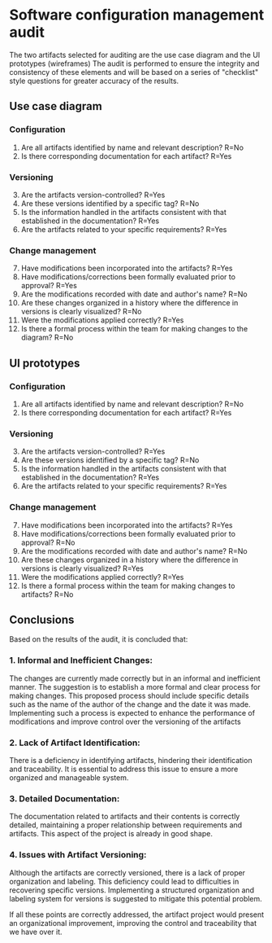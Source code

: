 # Software configuration management audit

The two artifacts selected for auditing are the use case diagram and the UI prototypes (wireframes)
The audit is performed to ensure the integrity and consistency of these elements and will be based on a series of "checklist" style questions for greater accuracy of the results.

## Use case diagram 

### Configuration
1. Are all artifacts identified by name and relevant description? R=No
2. Is there corresponding documentation for each artifact? R=Yes

### Versioning

3. Are the artifacts version-controlled? R=Yes
4. Are these versions identified by a specific tag? R=No
5. Is the information handled in the artifacts consistent with that established in the documentation? R=Yes
6. Are the artifacts related to your specific requirements? R=Yes

### Change management

7. Have modifications been incorporated into the artifacts? R=Yes
8. Have modifications/corrections been formally evaluated prior to approval? R=Yes
9. Are the modifications recorded with date and author's name? R=No
10. Are these changes organized in a history where the difference in versions is clearly visualized? R=No
11. Were the modifications applied correctly? R=Yes
12. Is there a formal process within the team for making changes to the diagram? R=No

## UI prototypes 

### Configuration
1. Are all artifacts identified by name and relevant description? R=No
2. Is there corresponding documentation for each artifact? R=Yes

### Versioning

3. Are the artifacts version-controlled? R=Yes
4. Are these versions identified by a specific tag? R=No
5. Is the information handled in the artifacts consistent with that established in the documentation? R=Yes
6. Are the artifacts related to your specific requirements? R=Yes

### Change management

7. Have modifications been incorporated into the artifacts? R=Yes
8. Have modifications/corrections been formally evaluated prior to approval? R=No
9. Are the modifications recorded with date and author's name? R=No
10. Are these changes organized in a history where the difference in versions is clearly visualized? R=Yes
11. Were the modifications applied correctly? R=Yes
12. Is there a formal process within the team for making changes to artifacts? R=No


## Conclusions
Based on the results of the audit, it is concluded that:

### 1. Informal and Inefficient Changes:
   The changes are currently made correctly but in an informal and inefficient manner. The suggestion is to establish a more formal and clear process for making changes. This proposed process should include specific details such as the name of the author of the change and the date it was made. Implementing such a process is expected to enhance the performance of modifications and improve control over the versioning of the artifacts

### 2. Lack of Artifact Identification: 
There is a deficiency in identifying artifacts, hindering their identification and traceability. It is essential to address this issue to ensure a more organized and manageable system.

### 3. Detailed Documentation:
The documentation related to artifacts and their contents is correctly detailed, maintaining a proper relationship between requirements and artifacts. This aspect of the project is already in good shape.

### 4. Issues with Artifact Versioning: 
Although the artifacts are correctly versioned, there is a lack of proper organization and labeling. This deficiency could lead to difficulties in recovering specific versions. Implementing a structured organization and labeling system for versions is suggested to mitigate this potential problem.

If all these points are correctly addressed, the artifact project would present an organizational improvement, improving the control and traceability that we have over it.

